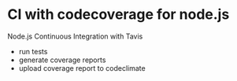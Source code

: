 # CI with codecoverage for node.js

Node.js Continuous Integration with Tavis
* run tests
* generate coverage reports
* upload coverage report to codeclimate
